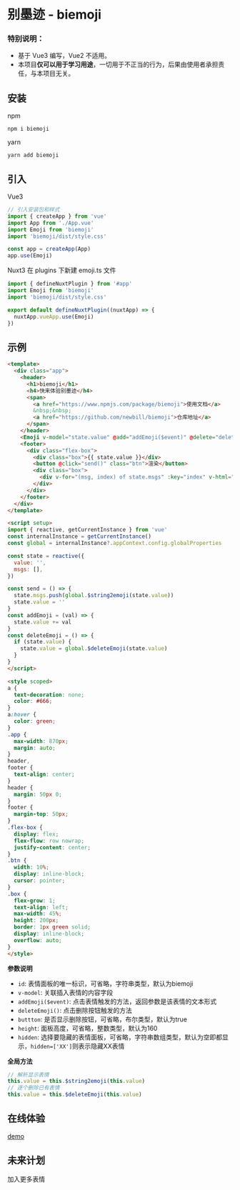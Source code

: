 # 别墨迹 - biemoji

### 特别说明：

- 基于 Vue3 编写，Vue2 不适用。
- 本项目**仅可以用于学习用途**，一切用于不正当的行为，后果由使用者承担责任，与本项目无关。

## 安装

npm
```
npm i biemoji
```
yarn
```
yarn add biemoji
```

## 引入

Vue3
``` javascript
// 引入安装包和样式
import { createApp } from 'vue'
import App from './App.vue'
import Emoji from 'biemoji'
import 'biemoji/dist/style.css'

const app = createApp(App)
app.use(Emoji)
``` 

Nuxt3
在 plugins 下新建 emoji.ts 文件
``` javascript
import { defineNuxtPlugin } from '#app'
import Emoji from 'biemoji'
import 'biemoji/dist/style.css'

export default defineNuxtPlugin((nuxtApp) => {
  nuxtApp.vueApp.use(Emoji)
})
```

## 示例

``` html
<template>
  <div class="app">
    <header>
      <h1>biemoji</h1>
      <h4>快来体验别墨迹</h4>
      <span>
        <a href="https://www.npmjs.com/package/biemoji">使用文档</a>
        &nbsp;&nbsp;
        <a href="https://github.com/newbill/biemoji">仓库地址</a>
      </span>
    </header>
    <Emoji v-model="state.value" @add="addEmoji($event)" @delete="deleteEmoji()" />
    <footer>
      <div class="flex-box">
        <div class="box">{{ state.value }}</div>
        <button @click="send()" class="btn">渲染</button>
        <div class="box">
          <div v-for="(msg, index) of state.msgs" :key="index" v-html="msg"></div>
        </div>
      </div>
    </footer>
  </div>
</template>

<script setup>
import { reactive, getCurrentInstance } from 'vue'
const internalInstance = getCurrentInstance()
const global = internalInstance?.appContext.config.globalProperties

const state = reactive({
  value: '',
  msgs: [],
})

const send = () => {
  state.msgs.push(global.$string2emoji(state.value))
  state.value = ''
}
const addEmoji = (val) => {
  state.value += val
}
const deleteEmoji = () => {
  if (state.value) {
    state.value = global.$deleteEmoji(state.value)
  }
}
</script>

<style scoped>
a {
  text-decoration: none;
  color: #666;
}
a:hover {
  color: green;
}
.app {
  max-width: 870px;
  margin: auto;
}
header,
footer {
  text-align: center;
}
header {
  margin: 50px 0;
}
footer {
  margin-top: 50px;
}
.flex-box {
  display: flex;
  flex-flow: row nowrap;
  justify-content: center;
}
.btn {
  width: 10%;
  display: inline-block;
  cursor: pointer;
}
.box {
  flex-grow: 1;
  text-align: left;
  max-width: 45%;
  height: 200px;
  border: 1px green solid;
  display: inline-block;
  overflow: auto;
}
</style>
```

**参数说明**
- `id`: 表情面板的唯一标识，可省略，字符串类型，默认为biemoji
- `v-model`: 关联插入表情的内容字段
- `addEmoji($event)`: 点击表情触发的方法，返回参数是该表情的文本形式
- `deleteEmoji()`: 点击删除按钮触发的方法
- `buttton`: 是否显示删除按钮，可省略，布尔类型，默认为true
- `height`: 面板高度，可省略，整数类型，默认为160
- `hidden`: 选择要隐藏的表情面板，可省略，字符串数组类型，默认为空即都显示，`hidden=['XX']`则表示隐藏XX表情

**全局方法**

``` javascript
// 解析显示表情
this.value = this.$string2emoji(this.value)
// 逐个删除已有表情
this.value = this.$deleteEmoji(this.value)
```

## 在线体验

[demo](https://biemoji.vercel.app)

## 未来计划

加入更多表情